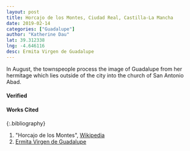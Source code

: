 ```yaml
---
layout: post
title: Horcajo de los Montes, Ciudad Real, Castilla-La Mancha
date: 2019-02-14
categories: ["Guadalupe"]
author: "Katherine Dau"
lat: 39.312338
lng: -4.646116
desc: Ermita Virgen de Guadalupe
---
```

In August, the townspeople process the image of Guadalupe from her hermitage which lies outside of the city into the church of San Antonio Abad.

<!-- https://www.youtube.com/watch?v=yErik2-KpTY
![Santa María de Lebeña](images/guad-lebena.jpg)
   {:.image}
[Photo via Wikimedia Commons](https://commons.wikimedia.org/wiki/File:Lebe%C3%B1a2.jpg).
   {:.caption} -->
#### Verified
#### Works Cited

{:.bibliography}
1. "Horcajo de los Montes", [Wikipedia](https://es.wikipedia.org/wiki/Horcajo_de_los_Montes)
2. [Ermita Virgen de Guadalupe](https://www.campingcabaneros.com/en/pages/tourist-information/ermita-virgen-de-guadalupe.html)
